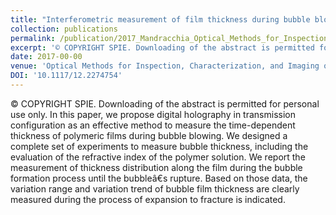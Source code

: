 ```yaml
---
title: "Interferometric measurement of film thickness during bubble blowing"
collection: publications
permalink: /publication/2017_Mandracchia_Optical_Methods_for_Inspection_Characterization_and_Imaging_of_Biomaterials_III
excerpt: '© COPYRIGHT SPIE. Downloading of the abstract is permitted for personal use only. In this paper, we propose digital holography in transmission configuration as an effective method to measure the time-dependent thickness of polymeric films during bubble blowing. We designed a complete set of experiments to measure bubble thickness, including the evaluation of the refractive index of the polymer solution. We report the measurement of thickness distribution along the film during the bubble formation process until the bubbleâ€s rupture. Based on those data, the variation range and variation trend of bubble film thickness are clearly measured during the process of expansion to fracture is indicated.'
date: 2017-00-00
venue: 'Optical Methods for Inspection, Characterization, and Imaging of Biomaterials III'
DOI: '10.1117/12.2274754'
---
```

© COPYRIGHT SPIE. Downloading of the abstract is permitted for personal use only. In this paper, we propose digital holography in transmission configuration as an effective method to measure the time-dependent thickness of polymeric films during bubble blowing. We designed a complete set of experiments to measure bubble thickness, including the evaluation of the refractive index of the polymer solution. We report the measurement of thickness distribution along the film during the bubble formation process until the bubbleâ€s rupture. Based on those data, the variation range and variation trend of bubble film thickness are clearly measured during the process of expansion to fracture is indicated.
